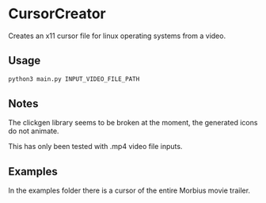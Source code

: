 # CursorCreator
Creates an x11 cursor file for linux operating systems from a video. 


## Usage

```bash
python3 main.py INPUT_VIDEO_FILE_PATH
```

## Notes
The clickgen library seems to be broken at the moment, the generated icons do not animate.

This has only been tested with .mp4 video file inputs.


## Examples
In the examples folder there is a cursor of the entire Morbius movie trailer. 